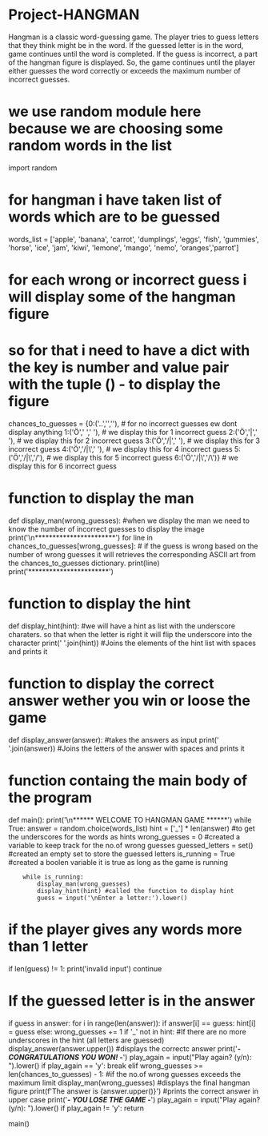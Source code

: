 # Project-HANGMAN
Hangman is a classic word-guessing game.
The player tries to guess letters that they think might be in the word.
If the guessed letter is in the word, game continues until the word is completed.
If the guess is incorrect, a part of the hangman figure is displayed.
So, the game continues until the player either guesses the word correctly or exceeds the maximum number of incorrect guesses. 

# we use random module here because we are choosing some random words in the list
import random 
# for hangman i have taken list of words which are to be guessed
words_list = ['apple', 'banana', 'carrot', 'dumplings', 'eggs', 'fish', 'gummies', 'horse', 'ice', 'jam', 'kiwi', 'lemone', 'mango', 'nemo', 'oranges','parrot']
# for each wrong or incorrect guess i will display some of the hangman figure
# so for that i need to have a dict with the key is number and value pair with the tuple () - to display the figure
chances_to_guesses = {0:('..','',''), # for no incorrect guesses ew dont display anything
                      1:('Ö',' ',' '), # we display this for 1 incorrect guess
                      2:('Ö','|',' '), # we display this for 2 incorrect guess
                      3:('Ö','/|',' '), # we display this for 3 incorrect guess
                      4:('Ö','/|\\',' '), # we display this for 4 incorrect guess
                      5:('Ö','/|\\','/'), # we display this for 5 incorrect guess
                      6:('Ö','/|\\','/\\')} # we display this for 6 incorrect guess

# function to display the man 
def display_man(wrong_guesses): #when we display the man we need to know the number of incorrect guesses to display the image
    print('\n***********************')
    for line in chances_to_guesses[wrong_guesses]: # if the guess is wrong based on the number of wrong guesses it will retrieves the corresponding ASCII art from the chances_to_guesses dictionary.
        print(line)
    print('***********************')

# function to display the hint 
def display_hint(hint): #we will have a hint as list with the underscore charaters. so that when the letter is right it will flip the underscore into the character
    print(' '.join(hint)) #Joins the elements of the hint list with spaces and prints it

# function to display the correct answer wether you win or loose the game
def display_answer(answer): #takes the answers as input
    print(' '.join(answer)) #Joins the letters of the answer with spaces and prints it

# function containg the main body of the program
def main():
    print('\n****** WELCOME TO HANGMAN GAME ******')
    while True:
        answer = random.choice(words_list) 
        hint = ['_'] * len(answer) #to get the underscores for the words as hints
        wrong_guesses = 0 #created a variable to keep track for the no.of wrong guesses
        guessed_letters = set() #created an empty set to store the guessed letters
        is_running = True #created a boolen variable it is true as long as the game is running

        while is_running:
            display_man(wrong_guesses) 
            display_hint(hint) #called the function to display hint
            guess = input('\nEnter a letter:').lower() 
# if the player gives any words more than 1 letter
if len(guess) != 1: 
    print('invalid input') 
    continue 
# If the guessed letter is in the answer      
if guess in answer: 
    for i in range(len(answer)):
        if answer[i] == guess: 
            hint[i] = guess 
        else:
            wrong_guesses += 1 
            if '_' not in hint: #If there are no more underscores in the hint (all letters are guessed)
                display_answer(answer.upper()) #displays the correctc answer
                print('*****- CONGRATULATIONS YOU WON! -*****')
                play_again = input("Play again? (y/n): ").lower()
                if play_again == 'y':
                    break
            elif wrong_guesses >= len(chances_to_guesses) - 1: #if the no.of wrong guesses exceeds the maximum limit 
                display_man(wrong_guesses) #displays the final hangman figure
                print(f'The answer is {answer.upper()}') #prints the  correct answer in upper case
                print('*****- YOU LOSE THE GAME -*****')
                play_again = input("Play again? (y/n): ").lower()
                if play_again != 'y':
                    return
                
main()
